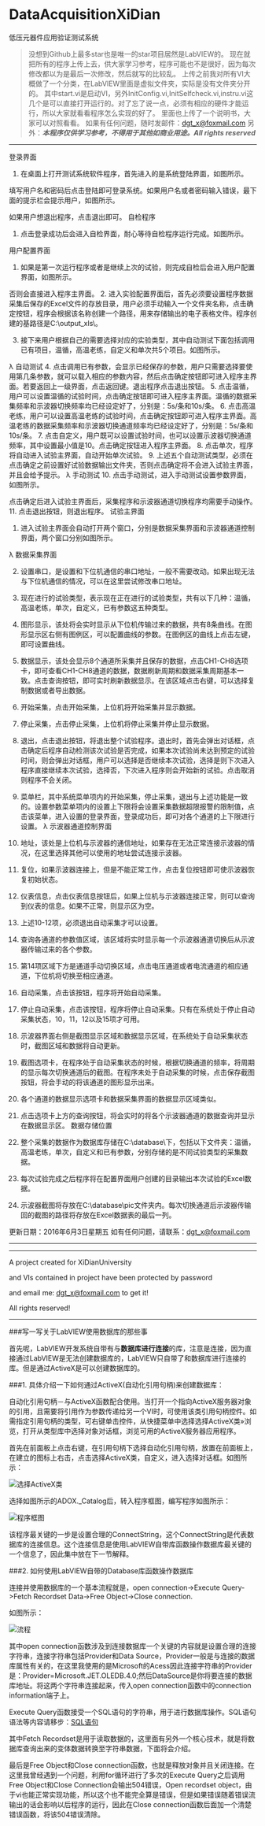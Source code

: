 # DataAcquisitionXiDian

低压元器件应用验证测试系统

>没想到Github上最多star也是唯一的star项目居然是LabVIEW的。
现在就把所有的程序上传上去，供大家学习参考，程序可能也不是很好，因为每次修改都以为是最后一次修改，然后就写的比较乱。
上传之前我对所有VI大概做了一个分类，在LabVIEW里面是虚拟文件夹，实际是没有文件夹分开的。
其中start.vi是启动VI，另外InitConfig.vi,InitSelfcheck.vi,instru.vi这几个是可以直接打开运行的。对了忘了说一点，必须有相应的硬件才能运行，所以大家就看看程序怎么实现的好了。
里面也上传了一个说明书，大家可以对照看看。
如果有任何问题，随时发邮件：dgt_x@foxmail.com
另外：***本程序仅供学习参考，不得用于其他如商业用途。All rights reserved***

---

登录界面
1.	在桌面上打开测试系统软件程序，首先进入的是系统登陆界面，如图所示。

填写用户名和密码后点击登陆即可登录系统。如果用户名或者密码输入错误，最下面的提示栏会提示用户，如图所示。

如果用户想退出程序，点击退出即可。
自检程序
1.	点击登录成功后会进入自检界面，耐心等待自检程序运行完成。如图所示。


用户配置界面
1.	如果是第一次运行程序或者是继续上次的试验，则完成自检后会进入用户配置界面，如图所示。

否则会直接进入程序主界面。
2.	进入实验配置界面后，首先必须要设置程序数据采集后保存的Excel文件的存放目录，用户必须手动输入一个文件夹名称，点击确定按钮，程序会根据该名称创建一个路径，用来存储输出的电子表格文件。程序创建的基路径是C:\output_xls\。

3.	接下来用户根据自己的需要选择对应的实验类型，其中自动测试下面包括调用已有项目，温循，高温老练，自定义和单次共5个项目。如图所示。

λ	自动测试
4.	点击调用已有参数，会显示已经保存的参数，用户只需要选择要使用第几条参数，就可以载入相应的参数内容，然后点击确定按钮即可进入程序主界面。若要返回上一级界面，点击返回键。退出程序点击退出按钮。
5.	点击温循，用户可以设置温循的试验时间，点击确定按钮即可进入程序主界面。温循的数据采集频率和示波器切换频率均已经设定好了，分别是：5s/条和10s/条。
6.	点击高温老练，用户可以设置高温老练的试验时间，点击确定按钮即可进入程序主界面。高温老练的数据采集频率和示波器切换通道频率均已经设定好了，分别是：5s/条和10s/条。
7.	点击自定义，用户既可以设置试验时间，也可以设置示波器切换通道频率，其中设置最小值是10。点击确定按钮进入程序主界面。
8.	点击单次，程序将自动进入试验主界面，自动开始单次试验。
9.	上述五个自动测试类型，必须在点击确定之前设置好试验数据输出文件夹，否则点击确定将不会进入试验主界面，并且会给予提示。
λ	手动测试
10.	点击手动测试，进入手动测试设置参数界面，如图所示。

点击确定后进入试验主界面后，采集程序和示波器通道切换程序均需要手动操作。
11.	点击退出按钮，则退出程序。
试验主界面
1.	进入试验主界面会自动打开两个窗口，分别是数据采集界面和示波器通道控制界面，两个窗口分别如图所示。

λ	数据采集界面

2.	设置串口，是设置和下位机通信的串口地址，一般不需要改动。如果出现无法与下位机通信的情况，可以在这里尝试修改串口地址。
3.	现在进行的试验类型，表示现在正在进行的试验类型，共有以下几种：温循，高温老练，单次，自定义，已有参数这五种类型。
4.	图形显示，该处将会实时显示从下位机传输过来的数据，共有8条曲线。在图形显示区右侧有图例区，可以配置曲线的参数。在图例区的曲线上点击左键，即可设置曲线。
5.	数据显示，该处会显示8个通道所采集并且保存的数据，点击CH1-CH8选项卡，即可查看CH1-CH8通道的数据，数据刷新周期和数据采集周期基本一致。点击查询按钮，即可实时刷新数据显示。在该区域点击右键，可以选择复制数据或者导出数据。
6.	开始采集，点击开始采集，上位机将开始采集并显示数据。
7.	停止采集，点击停止采集，上位机将停止采集并停止显示数据。
8.	退出，点击退出按钮，将退出整个试验程序。退出时，首先会弹出对话框，点击确定后程序自动检测该次试验是否完成，如果本次试验尚未达到预定的试验时间，则会弹出对话框，用户可以选择是否继续本次试验，选择是则下次进入程序直接继续本次试验，选择否，下次进入程序则会开始新的试验。点击取消则程序不会关闭。
9.	菜单栏，其中系统菜单项内的开始采集，停止采集，退出与上述功能是一致的。设置参数菜单项内的设置上下限将会设置采集数据超限报警的限制值，点击该菜单，进入设置的登录界面，登录成功后，即可对各个通道的上下限进行设置。
λ	示波器通道控制界面


10.	地址，该处是上位机与示波器的通信地址，如果存在无法正常连接示波器的情况，在这里选择其他可以使用的地址尝试连接示波器。
11.	复位，如果示波器连接上，但是不能正常工作，点击复位按钮即可使示波器恢复初始状态。
12.	仪表信息，点击仪表信息按钮后，如果上位机与示波器连接正常，则可以查询到仪表的信息。如果不正常，则显示区为空。
13.	上述10-12项，必须退出自动采集才可以设置。
14.	查询各通道的参数值区域，该区域将实时显示每一个示波器通道切换后从示波器传输过来的各个参数。
15.	第14项区域下方是通道手动切换区域，点击电压通道或者电流通道的相应通道，下位机将切换至相应通道。
16.	自动采集，点击该按钮，程序将开始自动采集。
17.	停止自动采集，点击该按钮，程序将停止自动采集。只有在系统处于停止自动采集状态，10，11，12以及15项才可用。
18.	示波器界面右侧是截图显示区域和数据显示区域，在系统处于自动采集状态时，截图区域和数据将自动更新。
19.	截图选项卡，在程序处于自动采集状态的时候，根据切换通道的频率，将周期的显示每次切换通道后的截图。在程序未处于自动采集的时候，点击保存截图按钮，将会手动的将该通道的图形显示出来。
20.	各个通道的数据显示选项卡和数据采集界面的数据显示区域类似。

21.	点击选项卡上方的查询按钮，将会实时的将各个示波器通道的数据查询并显示在数据显示区。
数据存储位置
1.	整个采集的数据作为数据库存储在C:\database\下，包括以下文件夹：温循，高温老练，单次，自定义和已有参数，分别存储的是不同试验类型的采集数据。
2.	每次试验完成之后程序将在配置界面用户创建的目录输出本次试验的Excel数据。
3.	示波器截图将存放在C:\database\pic文件夹内。每次切换通道后示波器传输回的截图的路径将存放在Excel数据表的最后一列。

更新日期：2016年6月3日星期五
如有任何问题，请联系：dgt_x@foxmail.com

---

---

A project created for XiDianUniversity

and VIs contained in project have been protected by password

and email me: dgt_x@foxmail.com  to get it!

All rights reserved!

---

###写一写关于LabVIEW使用数据库的那些事

首先呢，LabVIEW开发系统自带有与**数据库进行连接**的库，注意是连接，因为直接通过LabVIEW是无法创建数据库的，LabVIEW只自带了和数据库进行连接的库。但是通过ActiveX是可以创建数据库的。

###1. 具体介绍一下如何通过ActiveX(自动化引用句柄)来创建数据库：

自动化引用句柄－与ActiveX函数配合使用。当打开一个指向ActiveX服务器对象的引用，且需要将引用作为参数传递给另一个VI时，可使用该类引用句柄控件。如需指定引用句柄的类型，可右键单击控件，从快捷菜单中选择选择ActiveX类»浏览，打开从类型库中选择对象对话框，浏览可用的ActiveX服务器应用程序。

首先在前面板上点击右键，在引用句柄下选择自动化引用句柄，放置在前面板上，在建立的图标上右击，点击选择ActiveX类，自定义，进入选择对话框。如图所示：

![选择ActiveX类](http://7xq6lu.com1.z0.glb.clouddn.com/activex2.png "选择ActiveX类")

选择如图所示的ADOX._Catalog后，转入程序框图，编写程序如图所示：

![程序框图](http://7xq6lu.com1.z0.glb.clouddn.com/activex1.png "程序框图")

该程序最关键的一步是设置合理的ConnectString，这个ConnectString是代表数据库的连接信息。这个连接信息是使用LabVIEW自带库函数操作数据库最关键的一个信息了，因此集中放在下一节解释。

###2. 如何使用LabVIEW自带的Database库函数操作数据库

连接并使用数据库的一个基本流程就是，open connection->Execute Query->Fetch Recordset Data->Free Object->Close connection.

如图所示：

![流程](http://7xq6lu.com1.z0.glb.clouddn.com/1.png "流程")

其中open connection函数涉及到连接数据库一个关键的内容就是设置合理的连接字符串，连接字符串包括Provider和Data Source，Provider一般是与连接的数据库属性有关的，在这里我使用的是Microsoft的Acess因此连接字符串的Provider是：Provider=Microsoft.JET.OLEDB.4.0;然后DataSource是你将要连接的数据库地址。将这两个字符串连接起来，传入open connection函数中的connection information端子上。

Execute Query函数接受一个SQL语句的字符串，用于进行数据库操作。SQL语句语法等内容请移步：[SQL语句](http://www.w3school.com.cn/sql/ "SQL语句")

其中Fetch Recordset是用于读取数据的，这里面有另外一个核心技术，就是将数据库查询出来的变体数据转换至字符串数据，下面将会介绍。

最后是Free Object和Close connection函数，也就是释放对象并且关闭连接。在这里我曾经遇到一个问题，利用for循环进行了多次的Execute Query之后调用Free Object和Close Connection会输出504错误，Open recordset object，由于vi也能正常实现功能，所以这个也不能完全算是错误，但是如果错误随着错误流输出的话会影响以后程序的运行，因此在Close connection函数后面加一个清楚错误函数，将该504错误清除。
